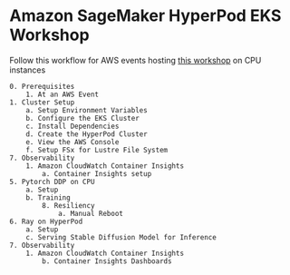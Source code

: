 # Amazon SageMaker HyperPod EKS Workshop

Follow this workflow for AWS events hosting [this workshop](https://bit.ly/smhp-eks-workshop) on CPU instances 

    0. Prerequisites
        1. At an AWS Event
    1. Cluster Setup
        a. Setup Environment Variables
        b. Configure the EKS Cluster
        c. Install Dependencies
        d. Create the HyperPod Cluster
        e. View the AWS Console
        f. Setup FSx for Lustre File System
    7. Observability
        1. Amazon CloudWatch Container Insights
            a. Container Insights setup
    5. Pytorch DDP on CPU
        a. Setup
        b. Training
            8. Resiliency
                a. Manual Reboot
    6. Ray on HyperPod
        a. Setup
        c. Serving Stable Diffusion Model for Inference
    7. Observability
        1. Amazon CloudWatch Container Insights
            b. Container Insights Dashboards

